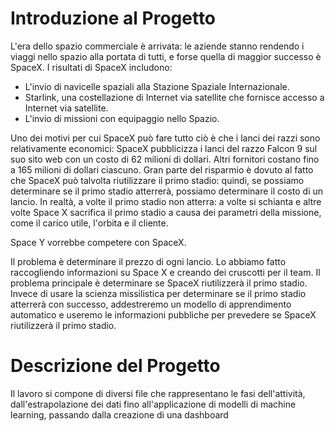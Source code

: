 # Introduzione al Progetto

L'era dello spazio commerciale è arrivata: le aziende stanno rendendo i viaggi nello spazio alla portata di tutti, e forse quella di maggior successo è SpaceX. 
I risultati di SpaceX includono: 
- L'invio di navicelle spaziali alla Stazione Spaziale Internazionale.
- Starlink, una costellazione di Internet via satellite che fornisce accesso a Internet via satellite. 
- L'invio di missioni con equipaggio nello Spazio. 

Uno dei motivi per cui SpaceX può fare tutto ciò è che i lanci dei razzi sono relativamente economici: SpaceX pubblicizza i lanci del razzo Falcon 9 sul suo sito web con un costo di 62 milioni di dollari. Altri fornitori costano fino a 165 milioni di dollari ciascuno.
Gran parte del risparmio è dovuto al fatto che SpaceX può talvolta riutilizzare il primo stadio: quindi, se possiamo determinare se il primo stadio atterrerà, possiamo determinare il costo di un lancio. In realtà, a volte il primo stadio non atterra: a volte si schianta e altre volte Space X sacrifica il primo stadio a causa dei parametri della missione, come il carico utile, l'orbita e il cliente. 

Space Y vorrebbe competere con SpaceX. 

Il problema è determinare il prezzo di ogni lancio. 
Lo abbiamo fatto raccogliendo informazioni su Space X e creando dei cruscotti per il team. Il problema principale è determinare se SpaceX riutilizzerà il primo stadio. Invece di usare la scienza missilistica per determinare se il primo stadio atterrerà con successo, addestreremo un modello di apprendimento automatico e useremo le informazioni pubbliche per prevedere se SpaceX riutilizzerà il primo stadio. 


# Descrizione del Progetto 

Il lavoro si compone di diversi file che rappresentano le fasi dell'attività, dall'estrapolazione dei dati fino all'applicazione di modelli di machine learning, passando dalla creazione di una dashboard

